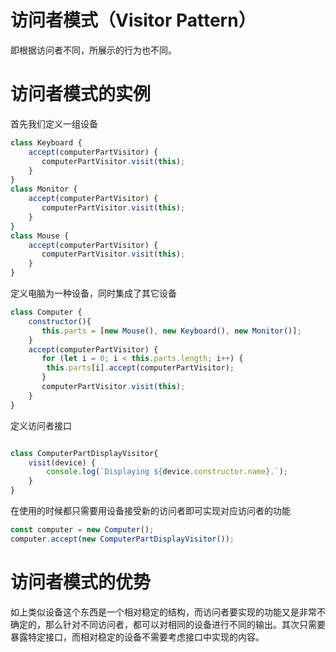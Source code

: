 # 访问者模式（Visitor Pattern）
即根据访问者不同，所展示的行为也不同。

# 访问者模式的实例
首先我们定义一组设备
```js
class Keyboard {
    accept(computerPartVisitor) {
       computerPartVisitor.visit(this);
    }
}
class Monitor {
    accept(computerPartVisitor) {
       computerPartVisitor.visit(this);
    }
}
class Mouse {
    accept(computerPartVisitor) {
       computerPartVisitor.visit(this);
    }
}
```
定义电脑为一种设备，同时集成了其它设备
```js
class Computer {
    constructor(){
       this.parts = [new Mouse(), new Keyboard(), new Monitor()];      
    } 
    accept(computerPartVisitor) {
       for (let i = 0; i < this.parts.length; i++) {
        this.parts[i].accept(computerPartVisitor);
       }
       computerPartVisitor.visit(this);
    }
}
```
定义访问者接口
```js

class ComputerPartDisplayVisitor{
    visit(device) {
        console.log(`Displaying ${device.constructor.name}.`);
    }
}
```
在使用的时候都只需要用设备接受新的访问者即可实现对应访问者的功能
```js
const computer = new Computer();
computer.accept(new ComputerPartDisplayVisitor());
```
# 访问者模式的优势
如上类似设备这个东西是一个相对稳定的结构，而访问者要实现的功能又是非常不确定的，那么针对不同访问者，都可以对相同的设备进行不同的输出。其次只需要暴露特定接口，而相对稳定的设备不需要考虑接口中实现的内容。
